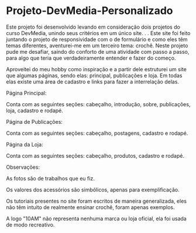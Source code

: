 # Projeto-DevMedia-Personalizado
Este projeto foi desenvolvido levando em consideração dois projetos do curso DevMedia, unindo seus critérios em um único site.
.
.
Este site foi feito juntando o projeto de responsividade com o de formulário e como eles têm temas diferentes, aventurei-me em um terceiro tema: crochê. Neste projeto pude me desafiar, saindo do conforto de uma atividade com passo a passo, para algo que teria que verdadeiramente entender e fazer do começo. 

Aproveitei do meu hobby como inspiração e a partir dele estruturei um site que algumas páginas, sendo elas: principal, publicações e loja. Em todas elas existe uma área de cadastro e links para fazer a interrelação delas.

Página Principal:

Conta com as seguintes seções: cabeçalho, introdução, sobre, publicações, loja, cadastro e rodapé. 

Página de Publicações:

Conta com as seguintes seções: cabeçalho, postagens, cadastro e rodapé.

Página da Loja:

Conta com as seguintes seções: cabeçalho, produtos, cadastro e rodapé.

Observações:

As fotos são de trabalhos que eu fiz.

Os valores dos acessórios são simbólicos, apenas para exemplificação. 

Os tutoriais presentes no site foram escritos de maneira generalizada, eles não têm intuito de realmente ensinar crochê, foram apenas exemplos. 

A logo "10AM" não representa nenhuma marca ou loja oficial, ela foi usada de modo recreativo. 
